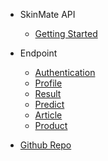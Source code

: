 - SkinMate API

  - [Getting Started]()

- Endpoint

  - [Authentication](authentication.md)
  - [Profile](profile.md)
  - [Result]()
  - [Predict]()
  - [Article](article.md)
  - [Product](product.md)

- [Github Repo](https://github.com/hsymicm/skinmate-api)